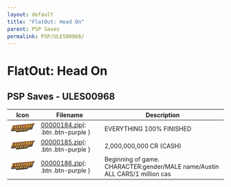 ```yaml
---
layout: default
title: "FlatOut: Head On"
parent: PSP Saves
permalink: PSP/ULES00968/
---
```

# FlatOut: Head On

## PSP Saves - ULES00968

| Icon | Filename | Description |
|------|----------|-------------|
| ![FlatOut: Head On](ICON0.PNG) | [00000184.zip](00000184.zip){: .btn .btn-purple } | EVERYTHING 100% FINISHED |
| ![FlatOut: Head On](ICON0.PNG) | [00000185.zip](00000185.zip){: .btn .btn-purple } | 2,000,000,000 CR (CASH) |
| ![FlatOut: Head On](ICON0.PNG) | [00000186.zip](00000186.zip){: .btn .btn-purple } | Beginning of game. CHARACTER:gender/MALE name/Austin ALL CARS/1 million cas |
